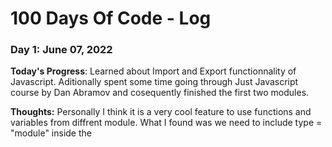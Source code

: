 <!-- Template
### Day 0: February 30, 2016 (Example 1)
##### (delete me or comment me out)

**Today's Progress**: Fixed CSS, worked on canvas functionality for the app.

**Thoughts:** I really struggled with CSS, but, overall, I feel like I am slowly getting better at it. Canvas is still new for me, but I managed to figure out some basic functionality.

**Link to work:** [Calculator App](http://www.example.com)

### Day 0: February 30, 2016 (Example 2)
##### (delete me or comment me out)

**Today's Progress**: Fixed CSS, worked on canvas functionality for the app.

**Thoughts**: I really struggled with CSS, but, overall, I feel like I am slowly getting better at it. Canvas is still new for me, but I managed to figure out some basic functionality.

**Link(s) to work**: [Calculator App](http://www.example.com)


### Day 1: June 27, Monday

**Today's Progress**: I've gone through many exercises on FreeCodeCamp.

**Thoughts** I've recently started coding, and it's a great feeling when I finally solve an algorithm challenge after a lot of attempts and hours spent.

**Link(s) to work**
1. [Find the Longest Word in a String](https://www.freecodecamp.com/challenges/find-the-longest-word-in-a-string)
2. [Title Case a Sentence](https://www.freecodecamp.com/challenges/title-case-a-sentence) -->

# 100 Days Of Code - Log

### Day 1: June 07, 2022

**Today's Progress**: Learned about Import and Export functionnality of Javascript. Aditionally spent some time going through Just Javascript course by Dan Abramov and cosequently finished the first two modules.

**Thoughts:** Personally I think it is a very cool feature to use functions and variables from diffrent module. What I found was we need to include type = "module" inside the <script> tag to make this work. 
  Just Javascript just changed the way how I looked into variables and values. Stuffs started making sense. I am really glad I came across this course.

  
 ### Day 2: June 08, 2022

**Today's Progress**: Studied some concept of async Javascript and went through some JustJavascript course

**Thoughts** Studies concept related to callback functions in JS and wrote a small implementation of it. Came across Callback hell. As usual spent some time on Just Javascript course and finished the 'Values and Variables' module today. Really happy that I purchased this course. 
  'Variables points to values' -- Sun Tsu
  
### Day 3: June 09, 2022

**Today's Progress**: Continued with Async Javascript; learned about Promises and Asyns/await


**Thoughts** Learned a lot on the asynchronous Javascript and thanks to Joy for making it so much simpler to wrap my head around. Callbacks, Promises and Async/await are really cool and takes Javascript to a whole new level. Today tried creating ice-creams procedurally with time constrains by implementing Async feature of Javascript using all three techniques(Callbacks, Promises and Async/await). Need to work on it more to get a hold of it.
  
  
  ### Day 4: June 10, 2022

**Today's Progress**: Started off with some vanilla JS projects. Completed 4th module of JustJavascript

  
**Thoughts** Put some effort into starting off with some Vanilla JS projects to get some handson experience. Started off by coding some basic HTML for a color flipper app which changes color on random when the button is clicked. More on it tomorrow. Aditionally read some more about Javascript Universe and its view from inside. 
  
  
### Day 5: June 11, 2022

**Today's Progress**: Completed my first Hands-on JS project. Finished with 5th module of JustJS

**Thoughts** Fisished my first vanilla JS hands-on project with style. Created a color flipper application which changes background color on the fly by generating random hex numbers. Really excited to build more projects like this and can't wait to show it to teh world. Aditionally, as usual completed
the 5th module of JJS XD.I'm now really able to get the hang of the Javascript Universe mental model. Understood in depth about primitive values and got to konw a bug in JS where "typeof" function returns **object** for 'null' even though it being a primitive data type and also the only value of such type.
  
**Link(s) to work**

1. [Color Flipper](https://github.com/deathstalkr/Javascript/tree/master/javascript-basic-projects/01-color-flipper/setup)

### Day 6: June 12, 2022

**Today's Progress**: Completed my Second Hands-on JS project.

**Thoughts** Continuing my JS learning streak, as today I completed my second basic JS project called 'Counter' which updates the HTML DOM when increase, decrease or reset buttons are clicked and additionally update the text color based on the integer category(-:red, 0:black, +:green). Learned a new technique of listening to multiple button clicks simultaneousy and then filter the event based on the class returned of the button clicked using "event.currentTarget.classList" to perform the necessary action. Will venture into JJS universe tomorrow.

  **Link(s) to work**
  
1. [Counter](https://github.com/deathstalkr/Javascript/tree/master/javascript-basic-projects/02-counter/setup)
  
 ### Day 7: June 13, 2022

**Today's Progress**: Completed my Third Hands-on JS project back to back in three days. Super stoked

**Thoughts** Had a very hectic day but still managed to pull some time off to build another tiny project which shows reviews of random people with all the details, by pulling off the details from an array. DOM gets updated with a new review each time any of the next, previous or random button is clicked. This is easy and quite similar to the previous ones, but still managed to learn how to load default content when a HTML DOM is fully loaded by using the 'addEventListner' of the window object and use 'DOMContentLoaded' as the trigger. 
Another day went dry without compleating a JJS module. Will hopefully be able to pick it up by the end of this week. 

  **Link(s) to work**

1. [Review](https://github.com/deathstalkr/Javascript/tree/master/javascript-basic-projects/03-reviews/setup)

 ### Day 8: June 17, 2022

**Today's Progress**: Completed my Fourth Hands-on JS project. Another dry day for JJS

**Thoughts** after a brief pause as I was shifting to a new location I managed to steal some time for personal growth. Finished another micro project on JS called navbars. Learned how to toggle navbars using JS. Just needed to add and remove a specific class from the navlist tags which has a CSS attribute defined using using 'classList.toggle' method. This was a very simple project but still managed to learn new stuff. Next up is sidebars toggle. Feels like I need to get hold of CSS to build something useful. Additionally, need to pick up JJS which has been kept aside for about a week now.
